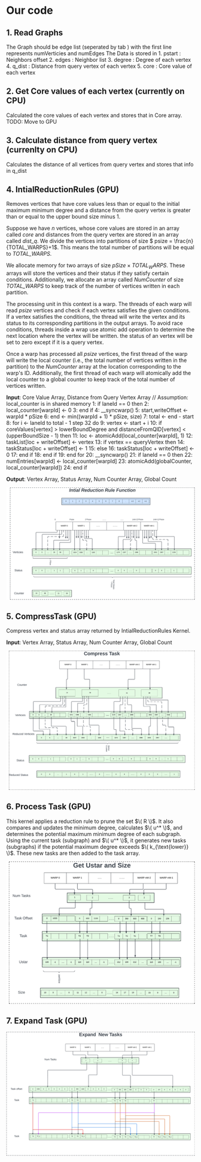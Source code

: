 # Our code 

## 1. Read Graphs
The Graph should be edge list (seperated by tab ) with the first line represents numVerticies and numEdges
    The Data is stored in 
        1. pstart : Neighbors offset
        2. edges : Neighbor list
        3. degree : Degree of each vertex 
        4. q_dist : Distance from query vertex of each vertex
        5. core : Core value of each vertex

## 2. Get Core values of each vertex (currently on CPU)
Calculated the core values of each vertex and stores that in Core array. 
TODO: Move to GPU

## 3. Calculate distance from query vertex (currenlty on CPU)
Calculates the distance of all vertices from query vertex and stores that info in q_dist

## 4. IntialReductionRules (GPU)
Removes vertices that have core values less than or equal to the initial maximum minimum degree and a distance from the query vertex is greater than or equal to the upper bound size minus 1.

Suppose we have $n$ vertices, whose core values are stored in an array called *core* and distances from the query vertex are stored in an array called *dist_q*. We divide the vertices into partitions of size $ psize = \frac{n}{TOTAL_WARPS}+1$. This means the total number of partitions will be equal to *TOTAL_WARPS*.

We allocate memory for two arrays of size $pSize \times TOTAL_WARPS$. These arrays will store the vertices and their status if they satisfy certain conditions. Additionally, we allocate an array called *NumCounter* of size *TOTAL_WARPS* to keep track of the number of vertices written in each partition.

The processing unit in this context is a warp. The threads of each warp will read *psize* vertices and check if each vertex satisfies the given conditions. If a vertex satisfies the conditions, the thread will write the vertex and its status to its corresponding partitions in the output arrays. To avoid race conditions, threads inside a wrap use atomic add operation to determine the next location where the vertex will be written. the status of an vertex will be set to zero except if it is a query vertex.

Once a warp has processed all *psize* vertices, the first thread of the warp will write the local counter (i.e., the total number of vertices written in the partition) to the *NumCounter* array at the location corresponding to the warp's ID. Additionally, the first thread of each warp will atomically add the local counter to a global counter to keep track of the total number of vertices written.

**Input**: Core Value Array, Distance from Query Vertex Array
// Assumption: local_counter is in shared memory
1: if laneId == 0 then
2:     local_counter[warpId] ← 0
3: end if
4: __syncwarp()
5: start,writeOffset ← warpId * pSize
6: end ← min((warpId + 1) * pSize, size)
7: total ← end - start
8: for i ← laneId to total - 1 step 32 do
9:     vertex ← start + i
10:    if coreValues[vertex] > lowerBoundDegree and distanceFromQID[vertex] < (upperBoundSize - 1) then
11:        loc ← atomicAdd(local_counter[warpId], 1)
12:        taskList[loc + writeOffset] ← vertex
13:        if vertex == queryVertex then
14:            taskStatus[loc + writeOffset] ← 1
15:        else
16:            taskStatus[loc + writeOffset] ← 0
17:        end if
18:    end if
19: end for
20: __syncwarp()
21: if laneId == 0 then
22:    numEntries[warpId] ← local_counter[warpId]
23:    atomicAdd(globalCounter, local_counter[warpId])
24: end if



**Output**: Vertex Array, Status Array, Num Counter Array, Global Count

<img src="pics\Intial Reduction Rules.png"/>

## 5. CompressTask (GPU)
Compress vertex and status array returned by IntialReductionRules Kernel. 

**Input**: Vertex Array, Status Array, Num Counter Array, Global Count

<img src="pics/Compress Task.png"/>

## 6. Process Task (GPU)  
This kernel applies a reduction rule to prune the set $\( R \)$. It also compares and updates the minimum degree, calculates $\( u^* \)$, and determines the potential maximum minimum degree of each subgraph. Using the current task (subgraph) and $\( u^* \)$, it generates new tasks (subgraphs) if the potential maximum degree exceeds $\( k_{\text{lower}} \)$. These new tasks are then added to the task array.

<img src="pics/ustar and size.png"/>


## 7. Expand Task (GPU)

<img src="pics/Expand Task.png"/>
